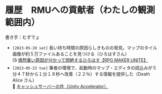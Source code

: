 # 履歴　RMUへの貢献者（わたしの観測範囲内）

書き手：むずでょ  

* `[2023-05-20 sat]` 長い待ち時間の原因らしきものの発見。マップのタイル画像が約５万ファイルあることを見つける（ひろはすさん）  
📺 [偶然重い原因が分かって悶絶するひろはす【RPG MAKER UNITE】](https://www.youtube.com/watch?v=M9snP2oLWF8)
* `[2023-05-23 tue]` 筆者の環境で、起動時のマップ・エディタの読込みが５分４７秒から１分１８秒へ改善（２２％）する情報を提供した（Death Alice さん）  
👤 [キャッシュサーバーの件（Unity Accelerator）](https://twitter.com/DeathAlice1/status/1660856667125186563?s=20)
